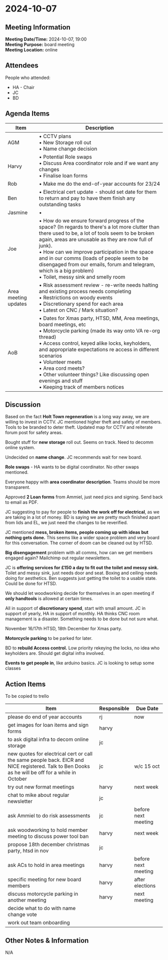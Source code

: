# 2024-10-07
## Meeting Information
**Meeting Date/Time:** 2024-10-07, 19:00  
**Meeting Purpose:** board meeting  
**Meeting Location:** online  

## Attendees
People who attended:

- HA - Chair
- JC
- BD

## Agenda Items

Item | Description
---- | ----
AGM | • CCTV plans<br>• New Storage roll out<br>• Name change decision
Harvy | • Potential Role swaps<br>• Discuss Area coordinator role and if we want any changes<br>• Finalise loan forms
Rob | • Make me do the end-of-year accounts for 23/24
Ben | • Electrical cert update - should set date for them to return and pay to have them finish any outstanding tasks<br>
Jasmine | • 
Joe | • How do we ensure forward progress of the space? (In regards to there's a lot more clutter than there used to be, a lot of tools seem to be broken again, areas are unusable as they are now full of junk).<br> • How can we improve participation in the space and in our comms (loads of people seem to be disengaged from our emails, forum and telegram, which is a big problem)<br> • Toilet, messy sink and smelly room
Area meeting updates | • Risk assessment review - re-write needs halting and existing process needs completing<br> • Restrictions on woody events<br> • Discretionary spend for each area<br> • Latest on CNC / Mark situation?
AoB | • Dates for Xmas party, HTSD, MM, Area meetings, board meetings, etc<br> • Motorcycle parking (made its way onto VA re-org thread)<br> • Access control, keyed alike locks, keyholders, and appropriate expectations re access in different scenarios<br> • Volunteer meets<br> • Area cord meets?<br> • Other volunteer things? Like discussing open evenings and stuff<br> • Keeping track of members notices

## Discussion
Based on the fact **Holt Town regeneration** is a long way away, we are willing to invest in CCTV. JC mentioned higher theft and safety of members. 
Tools to be branded to deter theft.
Updated map for CCTV and reiterate forum post for safety areas.

Bought stuff for **new storage** roll out. Seems on track. Need to decomm online system.

Undecided on **name change**. JC recommends wait for new board.

**Role swaps** - HA wants to be digital coordinator. No other swaps mentioned.

Everyone happy with **area coordinator description**. Teams should be more transparent.

Approved **2 Loan forms** from Ammiel, just need pics and signing. Send back to email as PDF.

JC suggesting to pay for people to **finish the work off for electrical**, as we are taking in a lot of money. BD is saying we are pretty much finished apart from lids and EL, we just need the changes to be reverified. 

JC mentioned **mess, broken items, people coming up with ideas but nothing gets done.** This seems like a wider space problem and very board for this conversation.
The corner of doom can be cleaned out by HTSD.

**Big disengagement** problem with all comms, how can we get members engaged again? Mailchimp out regular newsletters. 

JC is **offering services for £150 a day to fit out the toilet and messy sink.** Toilet and messy sink, just needs door and seat. Boxing and ceiling needs doing for aesthetics. Ben suggests just getting the toilet to a usable state. Could be done for HTSD.

We should let woodworking decide for themselves in an open meeting if **only handtools** is allowed at certain times.

All in support of **discretionary spend**, start with small amount. JC in support of yearly, HA in support of monthly. 
HA thinks CNC room management is a disaster. Something needs to be done but not sure what.

November 16/17th HTSD, 18th December for Xmas party.

**Motorcycle parking** to be parked for later.

BD to **rebuild Access control.** Low priority rekeying the locks, no idea who keyholders are. Should get digital infra involved.

**Events to get people in**, like arduino basics. JC is looking to setup some classes 

## Action Items
To be copied to trello

| Item | Responsible | Due Date |
| ---- | ---- | ---- |
| please do end of year accounts | rj | now |
| get images for loan items and sign forms | harvy | |
| to ask digital infra to decom online storage | jc | |
| new quotes for electrical cert or call the same people back. EICR and NICE registered. Talk to Ben Dooks as he will be off for a while in October | jc | w/c 15 oct |
| try out new format meetings | harvy | next week |
| chat to mike about regular newsletter | jc | |
| ask Ammiel to do risk assessments | jc | before next meeting |
| ask woodworking to hold member meeting to discuss power tool ban | harvy | next week |
| propose 18th december christmas party, htsd in nov | jc | |
| ask ACs to hold in area meetings | harvy | before next meeting |
| specific meeting for new board members | harvy | after elections |
| discuss motorcycle parking in another meeting | harvy | next meeting |
| decide what to do with name change vote | | |
| work out team onboarding | | |

## Other Notes & Information
N/A
